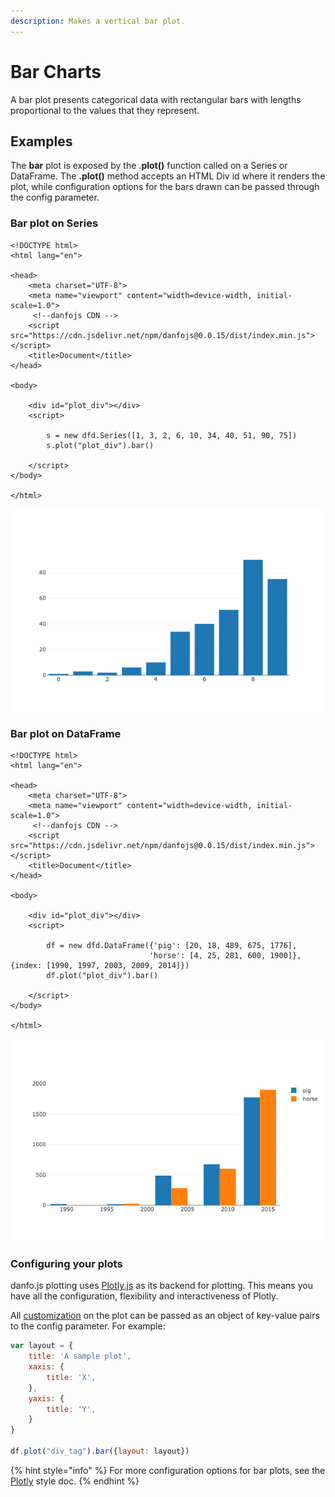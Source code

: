 ```yaml
---
description: Makes a vertical bar plot.
---
```


# Bar Charts

A bar plot presents categorical data with rectangular bars with lengths proportional to the values that they represent.

## Examples

The **bar** plot is exposed by the .**plot\(\)** function called on a Series or DataFrame. The **.plot\(\)** method accepts an HTML Div id where it renders the plot, while configuration options for the bars drawn can be passed through the config parameter. 

### Bar plot on Series

```markup
<!DOCTYPE html>
<html lang="en">

<head>
    <meta charset="UTF-8">
    <meta name="viewport" content="width=device-width, initial-scale=1.0">
     <!--danfojs CDN -->
    <script src="https://cdn.jsdelivr.net/npm/danfojs@0.0.15/dist/index.min.js"></script>
    <title>Document</title>
</head>

<body>

    <div id="plot_div"></div>
    <script>

        s = new dfd.Series([1, 3, 2, 6, 10, 34, 40, 51, 90, 75])
        s.plot("plot_div").bar()

    </script>
</body>

</html>

```

![](../../.gitbook/assets/newplot-6-.png)

### Bar plot on DataFrame

```markup
<!DOCTYPE html>
<html lang="en">

<head>
    <meta charset="UTF-8">
    <meta name="viewport" content="width=device-width, initial-scale=1.0">
     <!--danfojs CDN -->
    <script src="https://cdn.jsdelivr.net/npm/danfojs@0.0.15/dist/index.min.js"></script>
    <title>Document</title>
</head>

<body>

    <div id="plot_div"></div>
    <script>

        df = new dfd.DataFrame({'pig': [20, 18, 489, 675, 1776],
                               'horse': [4, 25, 281, 600, 1900]}, {index: [1990, 1997, 2003, 2009, 2014]})
        df.plot("plot_div").bar()

    </script>
</body>

</html>

```

![](../../.gitbook/assets/newplot-7-.png)

### Configuring your plots

danfo.js plotting uses [Plotly.js](https://plotly.com/javascript) as its backend for plotting. This means you have all the configuration, flexibility and interactiveness of Plotly. 

All [customization](https://plotly.com/javascript/line-charts/) on the plot can be passed as an object of key-value pairs to the config parameter. For example:

```javascript
var layout = {
    title: 'A sample plot',
    xaxis: {
        title: 'X',
    },
    yaxis: {
        title: 'Y',
    }
}

df.plot("div_tag").bar({layout: layout})
```

{% hint style="info" %}
For more configuration options for bar plots, see the [Plotly](https://plotly.com/javascript/bar-charts/) style doc.
{% endhint %}

